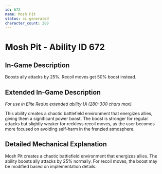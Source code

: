```yaml
---
id: 672
name: Mosh Pit
status: ai-generated
character_count: 288
---
```


# Mosh Pit - Ability ID 672

## In-Game Description
Boosts ally attacks by 25%. Recoil moves get 50% boost instead.

## Extended In-Game Description
*For use in Elite Redux extended ability UI (280-300 chars max)*

This ability creates a chaotic battlefield environment that energizes allies, giving them a significant power boost. The boost is stronger for regular attacks but slightly weaker for reckless recoil moves, as the user becomes more focused on avoiding self-harm in the frenzied atmosphere.

## Detailed Mechanical Explanation

Mosh Pit creates a chaotic battlefield environment that energizes allies. The ability boosts ally attacks by 25% normally. For recoil moves, the boost may be modified based on implementation details.